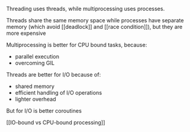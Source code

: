 Threading uses threads, while multiprocessing uses processes.

Threads share the same memory space
while processes have separate memory (which avoid [[deadlock]] and [[race condition]]), but they are more expensive

Multiprocessing is better for CPU bound tasks, because:
- parallel execution
- overcoming GIL

Threads are better for I/O because of:
- shared memory
- efficient handling of I/O operations
- lighter overhead

But for I/O is better coroutines

[[IO-bound vs CPU-bound processing]]